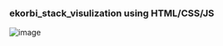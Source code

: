 ### ekorbi_stack_visulization using HTML/CSS/JS
![image](https://user-images.githubusercontent.com/96446933/182426487-5c41d845-651c-4bce-b9a4-94f18f39148a.png)
